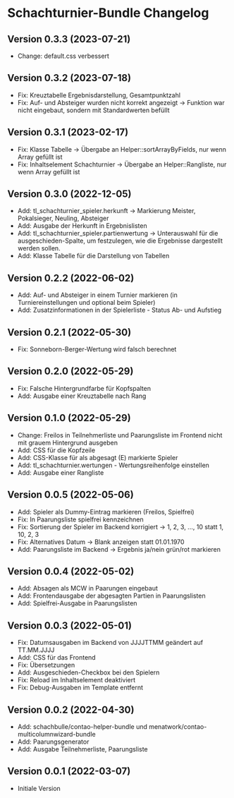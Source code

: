 # Schachturnier-Bundle Changelog

## Version 0.3.3 (2023-07-21)

* Change: default.css verbessert

## Version 0.3.2 (2023-07-18)

* Fix: Kreuztabelle Ergebnisdarstellung, Gesamtpunktzahl
* Fix: Auf- und Absteiger wurden nicht korrekt angezeigt -> Funktion war nicht eingebaut, sondern mit Standardwerten befüllt

## Version 0.3.1 (2023-02-17)

* Fix: Klasse Tabelle -> Übergabe an Helper::sortArrayByFields, nur wenn Array gefüllt ist
* Fix: Inhaltselement Schachturnier -> Übergabe an Helper::Rangliste, nur wenn Array gefüllt ist

## Version 0.3.0 (2022-12-05)

* Add: tl_schachturnier_spieler.herkunft -> Markierung Meister, Pokalsieger, Neuling, Absteiger
* Add: Ausgabe der Herkunft in Ergebnislisten
* Add: tl_schachturnier_spieler.partienwertung -> Unterauswahl für die ausgeschieden-Spalte, um festzulegen, wie die Ergebnisse dargestellt werden sollen.
* Add: Klasse Tabelle für die Darstellung von Tabellen

## Version 0.2.2 (2022-06-02)

* Add: Auf- und Absteiger in einem Turnier markieren (in Turniereinstellungen und optional beim Spieler)
* Add: Zusatzinformationen in der Spielerliste - Status Ab- und Aufstieg

## Version 0.2.1 (2022-05-30)

* Fix: Sonneborn-Berger-Wertung wird falsch berechnet

## Version 0.2.0 (2022-05-29)

* Fix: Falsche Hintergrundfarbe für Kopfspalten
* Add: Ausgabe einer Kreuztabelle nach Rang

## Version 0.1.0 (2022-05-29)

* Change: Freilos in Teilnehmerliste und Paarungsliste im Frontend nicht mit grauem Hintergrund ausgeben
* Add: CSS für die Kopfzeile
* Add: CSS-Klasse für als abgesagt (E) markierte Spieler
* Add: tl_schachturnier.wertungen - Wertungsreihenfolge einstellen
* Add: Ausgabe einer Rangliste

## Version 0.0.5 (2022-05-06)

* Add: Spieler als Dummy-Eintrag markieren (Freilos, Spielfrei)
* Fix: In Paarungsliste spielfrei kennzeichnen
* Fix: Sortierung der Spieler im Backend korrigiert -> 1, 2, 3, ..., 10 statt 1, 10, 2, 3
* Fix: Alternatives Datum -> Blank anzeigen statt 01.01.1970
* Add: Paarungsliste im Backend -> Ergebnis ja/nein grün/rot markieren

## Version 0.0.4 (2022-05-02)

* Add: Absagen als MCW in Paarungen eingebaut
* Add: Frontendausgabe der abgesagten Partien in Paarungslisten
* Add: Spielfrei-Ausgabe in Paarungslisten

## Version 0.0.3 (2022-05-01)

* Fix: Datumsausgaben im Backend von JJJJTTMM geändert auf TT.MM.JJJJ
* Add: CSS für das Frontend
* Fix: Übersetzungen
* Add: Ausgeschieden-Checkbox bei den Spielern
* Fix: Reload im Inhaltselement deaktiviert
* Fix: Debug-Ausgaben im Template entfernt

## Version 0.0.2 (2022-04-30)

* Add: schachbulle/contao-helper-bundle und menatwork/contao-multicolumnwizard-bundle
* Add: Paarungsgenerator
* Add: Ausgabe Teilnehmerliste, Paarungsliste

## Version 0.0.1 (2022-03-07)

* Initiale Version

